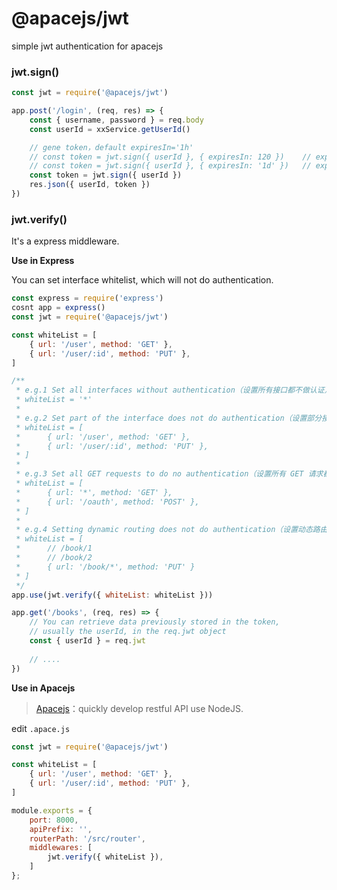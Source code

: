 # @apacejs/jwt

simple jwt authentication for apacejs

### jwt.sign()

``` js
const jwt = require('@apacejs/jwt')

app.post('/login', (req, res) => {
    const { username, password } = req.body
    const userId = xxService.getUserId()

    // gene token，default expiresIn='1h'
    // const token = jwt.sign({ userId }, { expiresIn: 120 })    // expiresIn  120 second
    // const token = jwt.sign({ userId }, { expiresIn: '1d' })   // expiresIn  1 day
    const token = jwt.sign({ userId })
    res.json({ userId, token })
})
```

### jwt.verify()

It's a express middleware.

**Use in Express**

You can set interface whitelist, which will not do authentication.

``` js
const express = require('express')
cosnt app = express()
const jwt = require('@apacejs/jwt')

const whiteList = [
    { url: '/user', method: 'GET' },
    { url: '/user/:id', method: 'PUT' },
]

/**
 * e.g.1 Set all interfaces without authentication（设置所有接口都不做认证）
 * whiteList = '*'
 * 
 * e.g.2 Set part of the interface does not do authentication（设置部分接口不做认证）
 * whiteList = [
 *      { url: '/user', method: 'GET' },
 *      { url: '/user/:id', method: 'PUT' },
 * ]
 * 
 * e.g.3 Set all GET requests to do no authentication（设置所有 GET 请求都不做认证）
 * whiteList = [
 *      { url: '*', method: 'GET' },
 *      { url: '/oauth', method: 'POST' },
 * ]
 * 
 * e.g.4 Setting dynamic routing does not do authentication（设置动态路由不做认证）
 * whiteList = [
 *      // /book/1
 *      // /book/2
 *      { url: '/book/*', method: 'PUT' }
 * ]
 */
app.use(jwt.verify({ whiteList: whiteList }))

app.get('/books', (req, res) => {
    // You can retrieve data previously stored in the token, 
    // usually the userId, in the req.jwt object
    const { userId } = req.jwt
    
    // ....
})
```

**Use in Apacejs**

> [Apacejs](https://github.com/apacejs/apace-cli)：quickly develop restful API use NodeJS.

edit `.apace.js`

``` js
const jwt = require('@apacejs/jwt')

const whiteList = [
    { url: '/user', method: 'GET' },
    { url: '/user/:id', method: 'PUT' },
]

module.exports = {
    port: 8000,
    apiPrefix: '',
    routerPath: '/src/router',
    middlewares: [
        jwt.verify({ whiteList }),
    ]
};
```